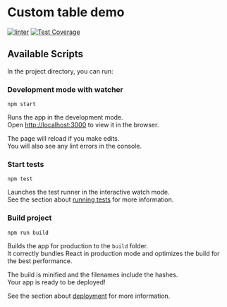 # Custom table demo

[![linter](https://github.com/ILokalin/table-demo/actions/workflows/linter.yml/badge.svg)](https://github.com/ILokalin/table-demo/actions/workflows/linter.yml)
[![Test Coverage](https://api.codeclimate.com/v1/badges/16ade2f4207b30b2c64d/test_coverage)](https://codeclimate.com/github/ILokalin/table-demo/test_coverage)

## Available Scripts

In the project directory, you can run:

### Development mode with watcher
```
npm start
```

Runs the app in the development mode.\
Open [http://localhost:3000](http://localhost:3000) to view it in the browser.

The page will reload if you make edits.\
You will also see any lint errors in the console.

### Start tests
```
npm test
```

Launches the test runner in the interactive watch mode.\
See the section about [running tests](https://facebook.github.io/create-react-app/docs/running-tests) for more information.

### Build project
```
npm run build
```

Builds the app for production to the `build` folder.\
It correctly bundles React in production mode and optimizes the build for the best performance.

The build is minified and the filenames include the hashes.\
Your app is ready to be deployed!

See the section about [deployment](https://facebook.github.io/create-react-app/docs/deployment) for more information.

